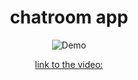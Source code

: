 <div align="center">
<h1>chatroom app</h1>

  ![Demo](./chatroomdemo.gif)

  [link to the video: ](https://drive.google.com/file/d/1mZ62cOcvDl56vd297zbyZdGRW0ajoux5/view?usp=sharing)

  
</div>

